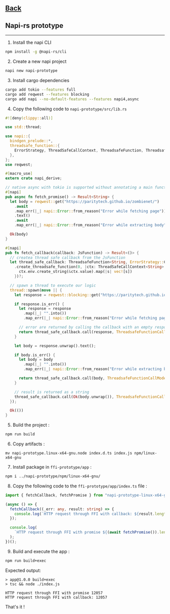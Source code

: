## [Back](001-node-to-rust-foreign-function-interface.md)

## Napi-rs prototype
___

1. Install the napi CLI

```bash
npm install -g @napi-rs/cli
```

2. Create a new napi project

```bash
napi new napi-prototype
```

3. Install cargo dependencies

```bash
cargo add tokio --features full
cargo add reqwest --features blocking
cargo add napi --no-default-features --features napi4,async
```

4. Copy the following code to `napi-prototype/src/lib.rs`

```rust
#![deny(clippy::all)]

use std::thread;

use napi::{
  bindgen_prelude::*,
  threadsafe_function::{
    ErrorStrategy, ThreadSafeCallContext, ThreadsafeFunction, ThreadsafeFunctionCallMode,
  },
};
use reqwest;

#[macro_use]
extern crate napi_derive;

// native async with tokio is supported without annotating a main function
#[napi]
pub async fn fetch_promise() -> Result<String> {
  let body = reqwest::get("https://paritytech.github.io/zombienet/")
    .await
    .map_err(|_| napi::Error::from_reason("Error while fetching page"))?
    .text()
    .await
    .map_err(|_| napi::Error::from_reason("Error while extracting body"))?;

  Ok(body)
}

#[napi]
pub fn fetch_callback(callback: JsFunction) -> Result<()> {
  // createa thread safe callback from the JsFunction
  let thread_safe_callback: ThreadsafeFunction<String, ErrorStrategy::CalleeHandled> = callback
    .create_threadsafe_function(0, |ctx: ThreadSafeCallContext<String>| {
      ctx.env.create_string(&ctx.value).map(|s| vec![s])
    })?;

  // spawn a thread to execute our logic
  thread::spawn(move || {
    let response = reqwest::blocking::get("https://paritytech.github.io/zombienet/");

    if response.is_err() {
      let response = response
        .map(|_| "".into())
        .map_err(|_| napi::Error::from_reason("Error while fetching page"));

      // error are returned by calling the callback with an empty response and the error mapped
      return thread_safe_callback.call(response, ThreadsafeFunctionCallMode::Blocking);
    }

    let body = response.unwrap().text();

    if body.is_err() {
      let body = body
        .map(|_| "".into())
        .map_err(|_| napi::Error::from_reason("Error while extracting body"));

      return thread_safe_callback.call(body, ThreadsafeFunctionCallMode::Blocking);
    }

    // result is returned as a string
    thread_safe_callback.call(Ok(body.unwrap()), ThreadsafeFunctionCallMode::Blocking)
  });

  Ok(())
}
```

5. Build the project :
```bash
npm run build
```

6. Copy artifacts :
```
mv napi-prototype.linux-x64-gnu.node index.d.ts index.js npm/linux-x64-gnu
```

7. Install package in ```ffi-prototype/app``` :
```bash
npm i ../napi-prototype/npm/linux-x64-gnu/
```

8. Copy the following code to the ```ffi-prototype/app/index.ts``` file :

```ts
import { fetchCallback, fetchPromise } from "napi-prototype-linux-x64-gnu";

(async () => {
  fetchCallback((_err: any, result: string) => {
    console.log(`HTTP request through FFI with callback: ${result.length}`);
  });

  console.log(
    `HTTP request through FFI with promise ${(await fetchPromise()).length}`
  );
})();
```

9. Build and execute the app :

```bash
npm run build+exec
```

Expected output:
```tty
> app@1.0.0 build+exec
> tsc && node ./index.js

HTTP request through FFI with promise 12057
HTTP request through FFI with callback: 12057
```

That's it !